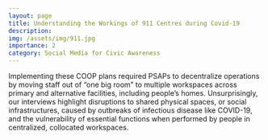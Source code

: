 ```yaml
---
layout: page
title: Understanding the Workings of 911 Centres during Covid-19
description: 
img: /assets/img/911.jpg
importance: 2
category: Social Media for Civic Awareness
---
```


Implementing these COOP plans required PSAPs to decentralize operations by moving staff out of “one big room” to multiple workspaces across primary and alternative facilities, including people’s homes. Unsurprisingly, our interviews highlight disruptions to shared physical spaces, or social infrastructures, caused by outbreaks of infectious disease like COVID-19, and the vulnerability of essential functions when performed by people in centralized, collocated workspaces.